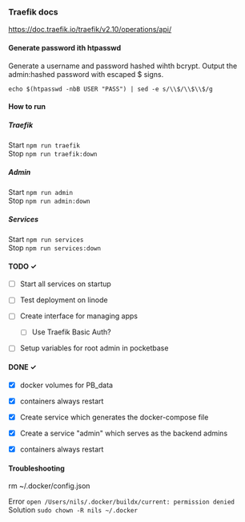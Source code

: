 ### Traefik docs
https://doc.traefik.io/traefik/v2.10/operations/api/


#### Generate password ith htpasswd
Generate a username and password hashed wihth bcrypt. Output the admin:hashed password with escaped $ signs.

`echo $(htpasswd -nbB USER "PASS") | sed -e s/\\$/\\$\\$/g`

#### How to run

##### Traefik
Start `npm run traefik`  
Stop  `npm run traefik:down`  

##### Admin
Start `npm run admin`  
Stop  `npm run admin:down`  

##### Services
Start `npm run services`  
Stop  `npm run services:down`  


#### TODO ✓
- [ ] Start all services on startup  
- [ ] Test deployment on linode
- [ ] Create interface for managing apps
    - [ ] Use Traefik Basic Auth?
- [ ] Setup variables for root admin in pocketbase




#### DONE ✓
- [x] docker volumes for PB_data  
- [x] containers always restart  
- [x] Create service which generates the docker-compose file
- [x] Create a service "admin" which serves as the backend admins
- [x] containers always restart  




#### Troubleshooting
rm  ~/.docker/config.json

Error
`open /Users/nils/.docker/buildx/current: permission denied`
Solution `sudo chown -R nils ~/.docker`